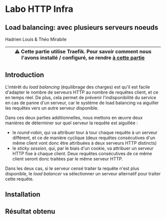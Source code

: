 # Labo HTTP Infra

## Load balancing: avec plusieurs serveurs noeuds

Hadrien Louis & Théo Mirabile

| ⚠ Cette partie utilise Traefik. Pour savoir comment nous l'avons installé / configuré, se rendre [à cette partie](https://github.com/theomi/API-2021-HTTP-Infra/tree/master/traefik) |
| ------------------------------------------------------------------------------------------------------------------------------------------------------------------------------------ |

## Introduction

L'intérêt du _load balancing_ (équilibrage des charges) est qu'il est facile d'adapter le nombre de serveurs HTTP au nombre de requêtes client, et ce en temps réel. De plus, cela permet de prévenir l'indisponibilité du service en cas de panne d'un serveur, car le système de load balancing va aiguiller les requêtes vers un autre serveur disponible.

Dans ces deux parties additionnelles, nous mettons en œuvre deux manières de déterminer sur quel serveur la requête est aiguillée :

- le _round-robin_, qui va attribuer tour à tour chaque requête à un serveur différent, et ce de manière cyclique (deux requêtes consécutives d'un même client vont donc être attribuées à deux serveurs HTTP distincts)
- le _sticky session_, qui, par le biais d'un cookie, va attribuer un serveur HTTP fixe à chaque client. Deux requêtes consécutives de ce même client seront donc traitées par le même serveur HTTP.

Dans les deux cas, si le serveur censé traiter la requête n'est plus disponible, le _load balancer_ va sélectionner un serveur alternatif pour traiter cette requête.

## Installation

## Résultat obtenu
